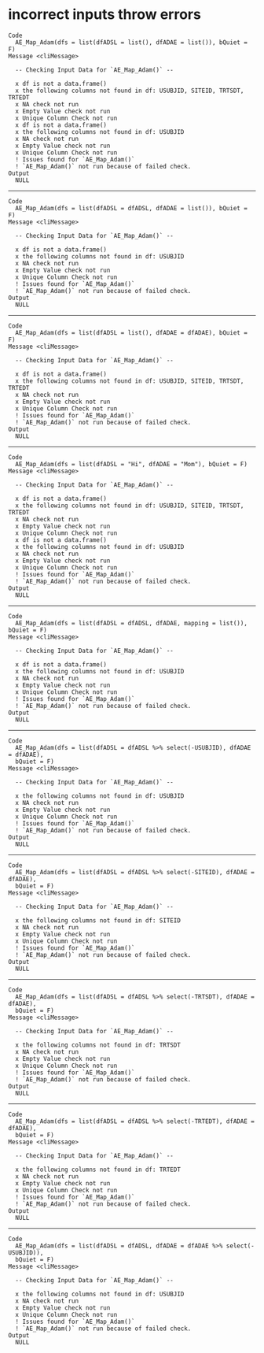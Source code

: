 # incorrect inputs throw errors

    Code
      AE_Map_Adam(dfs = list(dfADSL = list(), dfADAE = list()), bQuiet = F)
    Message <cliMessage>
      
      -- Checking Input Data for `AE_Map_Adam()` --
      
      x df is not a data.frame()
      x the following columns not found in df: USUBJID, SITEID, TRTSDT, TRTEDT
      x NA check not run
      x Empty Value check not run
      x Unique Column Check not run
      x df is not a data.frame()
      x the following columns not found in df: USUBJID
      x NA check not run
      x Empty Value check not run
      x Unique Column Check not run
      ! Issues found for `AE_Map_Adam()`
      ! `AE_Map_Adam()` not run because of failed check.
    Output
      NULL

---

    Code
      AE_Map_Adam(dfs = list(dfADSL = dfADSL, dfADAE = list()), bQuiet = F)
    Message <cliMessage>
      
      -- Checking Input Data for `AE_Map_Adam()` --
      
      x df is not a data.frame()
      x the following columns not found in df: USUBJID
      x NA check not run
      x Empty Value check not run
      x Unique Column Check not run
      ! Issues found for `AE_Map_Adam()`
      ! `AE_Map_Adam()` not run because of failed check.
    Output
      NULL

---

    Code
      AE_Map_Adam(dfs = list(dfADSL = list(), dfADAE = dfADAE), bQuiet = F)
    Message <cliMessage>
      
      -- Checking Input Data for `AE_Map_Adam()` --
      
      x df is not a data.frame()
      x the following columns not found in df: USUBJID, SITEID, TRTSDT, TRTEDT
      x NA check not run
      x Empty Value check not run
      x Unique Column Check not run
      ! Issues found for `AE_Map_Adam()`
      ! `AE_Map_Adam()` not run because of failed check.
    Output
      NULL

---

    Code
      AE_Map_Adam(dfs = list(dfADSL = "Hi", dfADAE = "Mom"), bQuiet = F)
    Message <cliMessage>
      
      -- Checking Input Data for `AE_Map_Adam()` --
      
      x df is not a data.frame()
      x the following columns not found in df: USUBJID, SITEID, TRTSDT, TRTEDT
      x NA check not run
      x Empty Value check not run
      x Unique Column Check not run
      x df is not a data.frame()
      x the following columns not found in df: USUBJID
      x NA check not run
      x Empty Value check not run
      x Unique Column Check not run
      ! Issues found for `AE_Map_Adam()`
      ! `AE_Map_Adam()` not run because of failed check.
    Output
      NULL

---

    Code
      AE_Map_Adam(dfs = list(dfADSL = dfADSL, dfADAE, mapping = list()), bQuiet = F)
    Message <cliMessage>
      
      -- Checking Input Data for `AE_Map_Adam()` --
      
      x df is not a data.frame()
      x the following columns not found in df: USUBJID
      x NA check not run
      x Empty Value check not run
      x Unique Column Check not run
      ! Issues found for `AE_Map_Adam()`
      ! `AE_Map_Adam()` not run because of failed check.
    Output
      NULL

---

    Code
      AE_Map_Adam(dfs = list(dfADSL = dfADSL %>% select(-USUBJID), dfADAE = dfADAE),
      bQuiet = F)
    Message <cliMessage>
      
      -- Checking Input Data for `AE_Map_Adam()` --
      
      x the following columns not found in df: USUBJID
      x NA check not run
      x Empty Value check not run
      x Unique Column Check not run
      ! Issues found for `AE_Map_Adam()`
      ! `AE_Map_Adam()` not run because of failed check.
    Output
      NULL

---

    Code
      AE_Map_Adam(dfs = list(dfADSL = dfADSL %>% select(-SITEID), dfADAE = dfADAE),
      bQuiet = F)
    Message <cliMessage>
      
      -- Checking Input Data for `AE_Map_Adam()` --
      
      x the following columns not found in df: SITEID
      x NA check not run
      x Empty Value check not run
      x Unique Column Check not run
      ! Issues found for `AE_Map_Adam()`
      ! `AE_Map_Adam()` not run because of failed check.
    Output
      NULL

---

    Code
      AE_Map_Adam(dfs = list(dfADSL = dfADSL %>% select(-TRTSDT), dfADAE = dfADAE),
      bQuiet = F)
    Message <cliMessage>
      
      -- Checking Input Data for `AE_Map_Adam()` --
      
      x the following columns not found in df: TRTSDT
      x NA check not run
      x Empty Value check not run
      x Unique Column Check not run
      ! Issues found for `AE_Map_Adam()`
      ! `AE_Map_Adam()` not run because of failed check.
    Output
      NULL

---

    Code
      AE_Map_Adam(dfs = list(dfADSL = dfADSL %>% select(-TRTEDT), dfADAE = dfADAE),
      bQuiet = F)
    Message <cliMessage>
      
      -- Checking Input Data for `AE_Map_Adam()` --
      
      x the following columns not found in df: TRTEDT
      x NA check not run
      x Empty Value check not run
      x Unique Column Check not run
      ! Issues found for `AE_Map_Adam()`
      ! `AE_Map_Adam()` not run because of failed check.
    Output
      NULL

---

    Code
      AE_Map_Adam(dfs = list(dfADSL = dfADSL, dfADAE = dfADAE %>% select(-USUBJID)),
      bQuiet = F)
    Message <cliMessage>
      
      -- Checking Input Data for `AE_Map_Adam()` --
      
      x the following columns not found in df: USUBJID
      x NA check not run
      x Empty Value check not run
      x Unique Column Check not run
      ! Issues found for `AE_Map_Adam()`
      ! `AE_Map_Adam()` not run because of failed check.
    Output
      NULL

